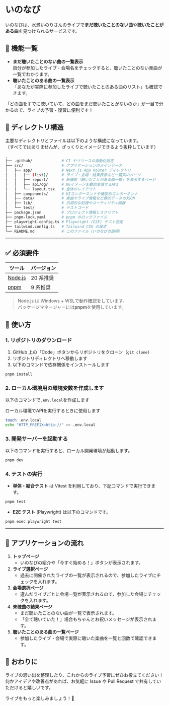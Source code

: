 # いのなび

いのなびは、水瀬いのりさんのライブで**まだ聴いたことのない曲**や**聴いたことがある曲**を見つけられるサービスです。  

## 🚀 機能一覧

- **まだ聴いたことのない曲の一覧表示**  
  自分が参加したライブ・会場名をチェックすると、聴いたことのない楽曲が一覧でわかります。
- **聴いたことのある曲の一覧表示**  
  「あなたが実際に参加したライブで聴いたことのある曲のリスト」も確認できます。

「どの曲をすでに聴いていて、どの曲をまだ聴いたことがないのか」が一目で分かるので、ライブの予習・復習に便利です！

## 📂 ディレクトリ構造

主要なディレクトリとファイルは以下のような構成になっています。  
（すべてではありませんが、ざっくりとイメージできるよう抜粋しています）

```bash
.
├── .github/             # CI やリリースの自動化設定
├── src/                 # アプリケーションのメインソース
│   ├── app/             # Next.js App Router ディレクトリ
│   │   ├── (list)/      # ライブ・会場・結果表示など一覧系のページ
│   │   ├── report/      # 新機能「聴いたことがある曲一覧」を表示するページ
│   │   ├── api/og/      # OGイメージを動的生成するAPI
│   │   └── layout.tsx   # 全体のレイアウト
│   ├── components/      # UIコンポーネントや機能別コンポーネント
│   ├── data/            # 楽曲やライブ情報など静的データのJSON
│   ├── lib/             # 汎用的な処理やユーティリティ関数
│   └── test/            # テストコード
├── package.json         # プロジェクト情報とスクリプト
├── pnpm-lock.yaml       # pnpm のロックファイル
├── playwright.config.ts # Playwright (E2E) テスト設定
├── tailwind.config.ts   # Tailwind CSS の設定
└── README.md            # このファイル（いのなびの説明）
```

---

## ✅ 必須要件

| ツール                 | バージョン    |
|------------------------|---------------|
| [Node.js](https://nodejs.org/) | 20 系推奨     |
| [pnpm](https://pnpm.io/)       | 9 系推奨      |

> Node.js は Windows + WSLで動作確認をしています。  
> パッケージマネージャーには**pnpm**を使用しています。

## 🎉 使い方

### 1. リポジトリのダウンロード

1. GitHub 上の「Code」ボタンからリポジトリをクローン（`git clone`）  
2. リポジトリディレクトリへ移動します  
3. 以下のコマンドで依存関係をインストールします

```bash
pnpm install
```

### 2. ローカル環境用の環境変数を作成します

以下のコマンドで`.env.local`を作成します

ローカル環境でAPIを実行するときに使用します

```bash
touch .env.local
echo "HTTP_PREFIX=http://" >> .env.local
```

### 3. 開発サーバーを起動する

以下のコマンドを実行すると、ローカル開発環境が起動します。

```bash
pnpm dev
```

### 4. テストの実行

- **単体・結合テスト** は Vitest を利用しており、下記コマンドで実行できます。

```bash
pnpm test
```

- **E2E テスト** (Playwright) は以下のコマンドです。

```bash
pnpm exec playwright test
```

---

## 🙌 アプリケーションの流れ

1. **トップページ**  
   - いのなびの紹介や「今すぐ始める！」ボタンが表示されます。
2. **ライブ選択ページ**  
   - 過去に開催されたライブの一覧が表示されるので、参加したライブにチェックを入れます。
3. **会場選択ページ**  
   - 選んだライブごとに会場一覧が表示されるので、参加した会場にチェックを入れます。
4. **未聴曲の結果ページ**  
   - まだ聴いたことのない曲が一覧で表示されます。  
   - 「全て聴いていた！」場合もちゃんとお祝いメッセージが表示されます。
5. **聴いたことのある曲の一覧ページ**  
   - 参加したライブ・会場で実際に聴いた楽曲を一覧と回数で確認できます。


## 💖 おわりに

ライブの思い出を整理したり、これからのライブ予習にぜひお役立てください！  
何かアイデアや改善点があれば、お気軽に Issue や Pull Request で共有していただけると嬉しいです。

ライブをもっと楽しみましょう！🎉